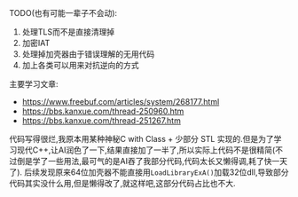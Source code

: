 TODO(也有可能一辈子不会动):
1. 处理TLS而不是直接清理掉
2. 加密IAT
3. 处理掉加壳器由于错误理解的无用代码
4. 加上各类可以用来对抗逆向的方式

主要学习文章:
+ https://www.freebuf.com/articles/system/268177.html
+ https://bbs.kanxue.com/thread-250960.htm
+ https://bbs.kanxue.com/thread-251267.htm

代码写得很烂,我原本用某种神秘C with Class + 少部分 STL 实现的.但是为了学习现代C++,让AI润色了一下,结果直接加了一半了,所以实际上代码不是很精简(不过倒是学了一些用法,最可气的是AI吞了我部分代码,代码太长又懒得调,耗了快一天了).
后续发现原来64位加壳器不能直接用`LoadLibraryExA()`加载32位dll,导致部分代码其实没什么用,但是懒得改了,就这样吧,这部分代码占比也不大.

